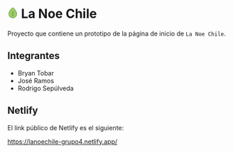 # ![alt text](images/icon.png "Title") La Noe Chile

Proyecto que contiene un prototipo de la página de inicio de `La Noe Chile`.

## Integrantes

- Bryan Tobar
- José Ramos
- Rodrigo Sepúlveda

## Netlify

El link público de Netlify es el siguiente:

https://lanoechile-grupo4.netlify.app/